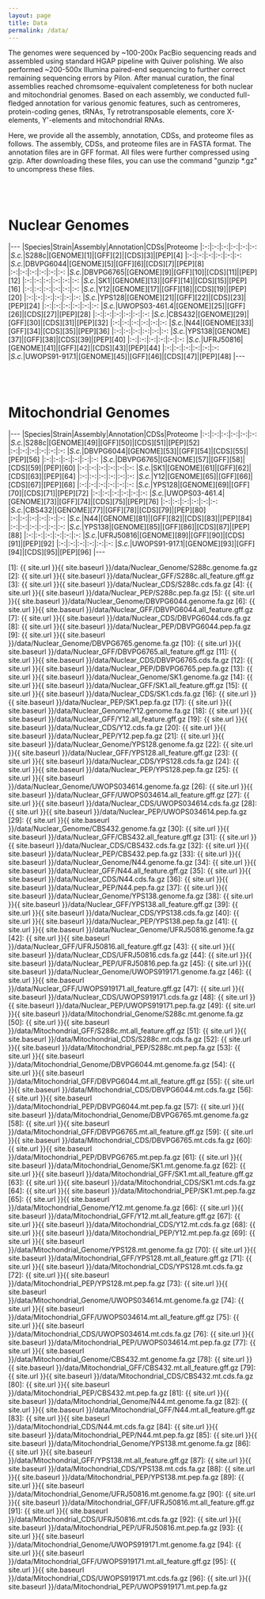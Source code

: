 ```yaml
---
layout: page
title: Data
permalink: /data/
---
```


The genomes were sequenced by ~100-200x PacBio sequencing reads and assembled using standard HGAP pipeline with Quiver polishing. We also performed ~200-500x Illumina paired-end sequencing to further correct remaining sequencing errors by Pilon. After manual curation, the final assemblies reached chromsome-equivalent completeness for both nuclear and mitochondrial genomes. Based on each assembly, we conducted full-fledged annotation for various genomic features, such as centromeres, protein-coding genes, tRNAs, Ty retrotransposable elements, core X-elements, Y'-elements and mitochondrial RNAs.

Here, we provide all the assembly, annotation, CDSs, and proteome files as follows. The assembly, CDSs, and proteome files are in FASTA format. The annotation files are in GFF format. All files were further compressed using gzip. After downloading these files, you can use the command "gunzip *.gz" to uncompress these files.

<br><br>
# Nuclear Genomes

|---
|Species|Strain|Assembly|Annotation|CDSs|Proteome
|:-:|:-:|:-:|:-:|:-:|:-:
|*S.c.*|S288c|[GENOME][1]|[GFF][2]|[CDS][3]|[PEP][4]
|:-:|:-:|:-:|:-:|:-:|:-:
|*S.c.*|DBVPG6044|[GENOME][5]|[GFF][6]|[CDS][7]|[PEP][8]
|:-:|:-:|:-:|:-:|:-:|:-:
|*S.c.*|DBVPG6765|[GENOME][9]|[GFF][10]|[CDS][11]|[PEP][12]
|:-:|:-:|:-:|:-:|:-:|:-:
|*S.c.*|SK1|[GENOME][13]|[GFF][14]|[CDS][15]|[PEP][16]
|:-:|:-:|:-:|:-:|:-:|:-:
|*S.c.*|Y12|[GENOME][17]|[GFF][18]|[CDS][19]|[PEP][20]
|:-:|:-:|:-:|:-:|:-:|:-:
|*S.c.*|YPS128|[GENOME][21]|[GFF][22]|[CDS][23]|[PEP][24]
|:-:|:-:|:-:|:-:|:-:|:-:
|*S.c.*|UWOPS03-461.4|[GENOME][25]|[GFF][26]|[CDS][27]|[PEP][28]
|:-:|:-:|:-:|:-:|:-:|:-:
|*S.c.*|CBS432|[GENOME][29]|[GFF][30]|[CDS][31]|[PEP][32]
|:-:|:-:|:-:|:-:|:-:|:-:
|*S.c.*|N44|[GENOME][33]|[GFF][34]|[CDS][35]|[PEP][36]
|:-:|:-:|:-:|:-:|:-:|:-:
|*S.c.*|YPS138|[GENOME][37]|[GFF][38]|[CDS][39]|[PEP][40]
|:-:|:-:|:-:|:-:|:-:|:-:
|*S.c.*|UFRJ50816|[GENOME][41]|[GFF][42]|[CDS][43]|[PEP][44]
|:-:|:-:|:-:|:-:|:-:|:-:
|*S.c.*|UWOPS91-917.1|[GENOME][45]|[GFF][46]|[CDS][47]|[PEP][48]
|---

<br><br>

# Mitochondrial Genomes

|---
|Species|Strain|Assembly|Annotation|CDSs|Proteome
|:-:|:-:|:-:|:-:|:-:|:-:
|*S.c.*|S288c|[GENOME][49]|[GFF][50]|[CDS][51]|[PEP][52]
|:-:|:-:|:-:|:-:|:-:|:-:
|*S.c.*|DBVPG6044|[GENOME][53]|[GFF][54]|[CDS][55]|[PEP][56]
|:-:|:-:|:-:|:-:|:-:|:-:
|*S.c.*|DBVPG6765|[GENOME][57]|[GFF][58]|[CDS][59]|[PEP][60]
|:-:|:-:|:-:|:-:|:-:|:-:
|*S.c.*|SK1|[GENOME][61]|[GFF][62]|[CDS][63]|[PEP][64]
|:-:|:-:|:-:|:-:|:-:|:-:
|*S.c.*|Y12|[GENOME][65]|[GFF][66]|[CDS][67]|[PEP][68]
|:-:|:-:|:-:|:-:|:-:|:-:
|*S.c.*|YPS128|[GENOME][69]|[GFF][70]|[CDS][71]|[PEP][72]
|:-:|:-:|:-:|:-:|:-:|:-:
|*S.c.*|UWOPS03-461.4|[GENOME][73]|[GFF][74]|[CDS][75]|[PEP][76]
|:-:|:-:|:-:|:-:|:-:|:-:
|*S.c.*|CBS432|[GENOME][77]|[GFF][78]|[CDS][79]|[PEP][80]
|:-:|:-:|:-:|:-:|:-:|:-:
|*S.c.*|N44|[GENOME][81]|[GFF][82]|[CDS][83]|[PEP][84]
|:-:|:-:|:-:|:-:|:-:|:-:
|*S.c.*|YPS138|[GENOME][85]|[GFF][86]|[CDS][87]|[PEP][88]
|:-:|:-:|:-:|:-:|:-:|:-:
|*S.c.*|UFRJ50816|[GENOME][89]|[GFF][90]|[CDS][91]|[PEP][92]
|:-:|:-:|:-:|:-:|:-:|:-:
|*S.c.*|UWOPS91-917.1|[GENOME][93]|[GFF][94]|[CDS][95]|[PEP][96]
|---


[1]: {{ site.url }}{{ site.baseurl }}/data/Nuclear_Genome/S288c.genome.fa.gz
[2]: {{ site.url }}{{ site.baseurl }}/data/Nuclear_GFF/S288c.all_feature.gff.gz
[3]: {{ site.url }}{{ site.baseurl }}/data/Nuclear_CDS/S288c.cds.fa.gz
[4]: {{ site.url }}{{ site.baseurl }}/data/Nuclear_PEP/S288c.pep.fa.gz
[5]: {{ site.url }}{{ site.baseurl }}/data/Nuclear_Genome/DBVPG6044.genome.fa.gz
[6]: {{ site.url }}{{ site.baseurl }}/data/Nuclear_GFF/DBVPG6044.all_feature.gff.gz
[7]: {{ site.url }}{{ site.baseurl }}/data/Nuclear_CDS/DBVPG6044.cds.fa.gz
[8]: {{ site.url }}{{ site.baseurl }}/data/Nuclear_PEP/DBVPG6044.pep.fa.gz
[9]: {{ site.url }}{{ site.baseurl }}/data/Nuclear_Genome/DBVPG6765.genome.fa.gz
[10]: {{ site.url }}{{ site.baseurl }}/data/Nuclear_GFF/DBVPG6765.all_feature.gff.gz
[11]: {{ site.url }}{{ site.baseurl }}/data/Nuclear_CDS/DBVPG6765.cds.fa.gz
[12]: {{ site.url }}{{ site.baseurl }}/data/Nuclear_PEP/DBVPG6765.pep.fa.gz
[13]: {{ site.url }}{{ site.baseurl }}/data/Nuclear_Genome/SK1.genome.fa.gz
[14]: {{ site.url }}{{ site.baseurl }}/data/Nuclear_GFF/SK1.all_feature.gff.gz
[15]: {{ site.url }}{{ site.baseurl }}/data/Nuclear_CDS/SK1.cds.fa.gz
[16]: {{ site.url }}{{ site.baseurl }}/data/Nuclear_PEP/SK1.pep.fa.gz
[17]: {{ site.url }}{{ site.baseurl }}/data/Nuclear_Genome/Y12.genome.fa.gz
[18]: {{ site.url }}{{ site.baseurl }}/data/Nuclear_GFF/Y12.all_feature.gff.gz
[19]: {{ site.url }}{{ site.baseurl }}/data/Nuclear_CDS/Y12.cds.fa.gz
[20]: {{ site.url }}{{ site.baseurl }}/data/Nuclear_PEP/Y12.pep.fa.gz
[21]: {{ site.url }}{{ site.baseurl }}/data/Nuclear_Genome/YPS128.genome.fa.gz
[22]: {{ site.url }}{{ site.baseurl }}/data/Nuclear_GFF/YPS128.all_feature.gff.gz
[23]: {{ site.url }}{{ site.baseurl }}/data/Nuclear_CDS/YPS128.cds.fa.gz
[24]: {{ site.url }}{{ site.baseurl }}/data/Nuclear_PEP/YPS128.pep.fa.gz
[25]: {{ site.url }}{{ site.baseurl }}/data/Nuclear_Genome/UWOPS034614.genome.fa.gz
[26]: {{ site.url }}{{ site.baseurl }}/data/Nuclear_GFF/UWOPS034614.all_feature.gff.gz
[27]: {{ site.url }}{{ site.baseurl }}/data/Nuclear_CDS/UWOPS034614.cds.fa.gz
[28]: {{ site.url }}{{ site.baseurl }}/data/Nuclear_PEP/UWOPS034614.pep.fa.gz
[29]: {{ site.url }}{{ site.baseurl }}/data/Nuclear_Genome/CBS432.genome.fa.gz
[30]: {{ site.url }}{{ site.baseurl }}/data/Nuclear_GFF/CBS432.all_feature.gff.gz
[31]: {{ site.url }}{{ site.baseurl }}/data/Nuclear_CDS/CBS432.cds.fa.gz
[32]: {{ site.url }}{{ site.baseurl }}/data/Nuclear_PEP/CBS432.pep.fa.gz
[33]: {{ site.url }}{{ site.baseurl }}/data/Nuclear_Genome/N44.genome.fa.gz
[34]: {{ site.url }}{{ site.baseurl }}/data/Nuclear_GFF/N44.all_feature.gff.gz
[35]: {{ site.url }}{{ site.baseurl }}/data/Nuclear_CDS/N44.cds.fa.gz
[36]: {{ site.url }}{{ site.baseurl }}/data/Nuclear_PEP/N44.pep.fa.gz
[37]: {{ site.url }}{{ site.baseurl }}/data/Nuclear_Genome/YPS138.genome.fa.gz
[38]: {{ site.url }}{{ site.baseurl }}/data/Nuclear_GFF/YPS138.all_feature.gff.gz
[39]: {{ site.url }}{{ site.baseurl }}/data/Nuclear_CDS/YPS138.cds.fa.gz
[40]: {{ site.url }}{{ site.baseurl }}/data/Nuclear_PEP/YPS138.pep.fa.gz
[41]: {{ site.url }}{{ site.baseurl }}/data/Nuclear_Genome/UFRJ50816.genome.fa.gz
[42]: {{ site.url }}{{ site.baseurl }}/data/Nuclear_GFF/UFRJ50816.all_feature.gff.gz
[43]: {{ site.url }}{{ site.baseurl }}/data/Nuclear_CDS/UFRJ50816.cds.fa.gz
[44]: {{ site.url }}{{ site.baseurl }}/data/Nuclear_PEP/UFRJ50816.pep.fa.gz
[45]: {{ site.url }}{{ site.baseurl }}/data/Nuclear_Genome/UWOPS919171.genome.fa.gz
[46]: {{ site.url }}{{ site.baseurl }}/data/Nuclear_GFF/UWOPS919171.all_feature.gff.gz
[47]: {{ site.url }}{{ site.baseurl }}/data/Nuclear_CDS/UWOPS919171.cds.fa.gz
[48]: {{ site.url }}{{ site.baseurl }}/data/Nuclear_PEP/UWOPS919171.pep.fa.gz
[49]: {{ site.url }}{{ site.baseurl }}/data/Mitochondrial_Genome/S288c.mt.genome.fa.gz
[50]: {{ site.url }}{{ site.baseurl }}/data/Mitochondrial_GFF/S288c.mt.all_feature.gff.gz
[51]: {{ site.url }}{{ site.baseurl }}/data/Mitochondrial_CDS/S288c.mt.cds.fa.gz
[52]: {{ site.url }}{{ site.baseurl }}/data/Mitochondrial_PEP/S288c.mt.pep.fa.gz
[53]: {{ site.url }}{{ site.baseurl }}/data/Mitochondrial_Genome/DBVPG6044.mt.genome.fa.gz
[54]: {{ site.url }}{{ site.baseurl }}/data/Mitochondrial_GFF/DBVPG6044.mt.all_feature.gff.gz
[55]: {{ site.url }}{{ site.baseurl }}/data/Mitochondrial_CDS/DBVPG6044.mt.cds.fa.gz
[56]: {{ site.url }}{{ site.baseurl }}/data/Mitochondrial_PEP/DBVPG6044.mt.pep.fa.gz
[57]: {{ site.url }}{{ site.baseurl }}/data/Mitochondrial_Genome/DBVPG6765.mt.genome.fa.gz
[58]: {{ site.url }}{{ site.baseurl }}/data/Mitochondrial_GFF/DBVPG6765.mt.all_feature.gff.gz
[59]: {{ site.url }}{{ site.baseurl }}/data/Mitochondrial_CDS/DBVPG6765.mt.cds.fa.gz
[60]: {{ site.url }}{{ site.baseurl }}/data/Mitochondrial_PEP/DBVPG6765.mt.pep.fa.gz
[61]: {{ site.url }}{{ site.baseurl }}/data/Mitochondrial_Genome/SK1.mt.genome.fa.gz
[62]: {{ site.url }}{{ site.baseurl }}/data/Mitochondrial_GFF/SK1.mt.all_feature.gff.gz
[63]: {{ site.url }}{{ site.baseurl }}/data/Mitochondrial_CDS/SK1.mt.cds.fa.gz
[64]: {{ site.url }}{{ site.baseurl }}/data/Mitochondrial_PEP/SK1.mt.pep.fa.gz
[65]: {{ site.url }}{{ site.baseurl }}/data/Mitochondrial_Genome/Y12.mt.genome.fa.gz
[66]: {{ site.url }}{{ site.baseurl }}/data/Mitochondrial_GFF/Y12.mt.all_feature.gff.gz
[67]: {{ site.url }}{{ site.baseurl }}/data/Mitochondrial_CDS/Y12.mt.cds.fa.gz
[68]: {{ site.url }}{{ site.baseurl }}/data/Mitochondrial_PEP/Y12.mt.pep.fa.gz
[69]: {{ site.url }}{{ site.baseurl }}/data/Mitochondrial_Genome/YPS128.mt.genome.fa.gz
[70]: {{ site.url }}{{ site.baseurl }}/data/Mitochondrial_GFF/YPS128.mt.all_feature.gff.gz
[71]: {{ site.url }}{{ site.baseurl }}/data/Mitochondrial_CDS/YPS128.mt.cds.fa.gz
[72]: {{ site.url }}{{ site.baseurl }}/data/Mitochondrial_PEP/YPS128.mt.pep.fa.gz
[73]: {{ site.url }}{{ site.baseurl }}/data/Mitochondrial_Genome/UWOPS034614.mt.genome.fa.gz
[74]: {{ site.url }}{{ site.baseurl }}/data/Mitochondrial_GFF/UWOPS034614.mt.all_feature.gff.gz
[75]: {{ site.url }}{{ site.baseurl }}/data/Mitochondrial_CDS/UWOPS034614.mt.cds.fa.gz
[76]: {{ site.url }}{{ site.baseurl }}/data/Mitochondrial_PEP/UWOPS034614.mt.pep.fa.gz
[77]: {{ site.url }}{{ site.baseurl }}/data/Mitochondrial_Genome/CBS432.mt.genome.fa.gz
[78]: {{ site.url }}{{ site.baseurl }}/data/Mitochondrial_GFF/CBS432.mt.all_feature.gff.gz
[79]: {{ site.url }}{{ site.baseurl }}/data/Mitochondrial_CDS/CBS432.mt.cds.fa.gz
[80]: {{ site.url }}{{ site.baseurl }}/data/Mitochondrial_PEP/CBS432.mt.pep.fa.gz
[81]: {{ site.url }}{{ site.baseurl }}/data/Mitochondrial_Genome/N44.mt.genome.fa.gz
[82]: {{ site.url }}{{ site.baseurl }}/data/Mitochondrial_GFF/N44.mt.all_feature.gff.gz
[83]: {{ site.url }}{{ site.baseurl }}/data/Mitochondrial_CDS/N44.mt.cds.fa.gz
[84]: {{ site.url }}{{ site.baseurl }}/data/Mitochondrial_PEP/N44.mt.pep.fa.gz
[85]: {{ site.url }}{{ site.baseurl }}/data/Mitochondrial_Genome/YPS138.mt.genome.fa.gz
[86]: {{ site.url }}{{ site.baseurl }}/data/Mitochondrial_GFF/YPS138.mt.all_feature.gff.gz
[87]: {{ site.url }}{{ site.baseurl }}/data/Mitochondrial_CDS/YPS138.mt.cds.fa.gz
[88]: {{ site.url }}{{ site.baseurl }}/data/Mitochondrial_PEP/YPS138.mt.pep.fa.gz
[89]: {{ site.url }}{{ site.baseurl }}/data/Mitochondrial_Genome/UFRJ50816.mt.genome.fa.gz
[90]: {{ site.url }}{{ site.baseurl }}/data/Mitochondrial_GFF/UFRJ50816.mt.all_feature.gff.gz
[91]: {{ site.url }}{{ site.baseurl }}/data/Mitochondrial_CDS/UFRJ50816.mt.cds.fa.gz
[92]: {{ site.url }}{{ site.baseurl }}/data/Mitochondrial_PEP/UFRJ50816.mt.pep.fa.gz
[93]: {{ site.url }}{{ site.baseurl }}/data/Mitochondrial_Genome/UWOPS919171.mt.genome.fa.gz
[94]: {{ site.url }}{{ site.baseurl }}/data/Mitochondrial_GFF/UWOPS919171.mt.all_feature.gff.gz
[95]: {{ site.url }}{{ site.baseurl }}/data/Mitochondrial_CDS/UWOPS919171.mt.cds.fa.gz
[96]: {{ site.url }}{{ site.baseurl }}/data/Mitochondrial_PEP/UWOPS919171.mt.pep.fa.gz

